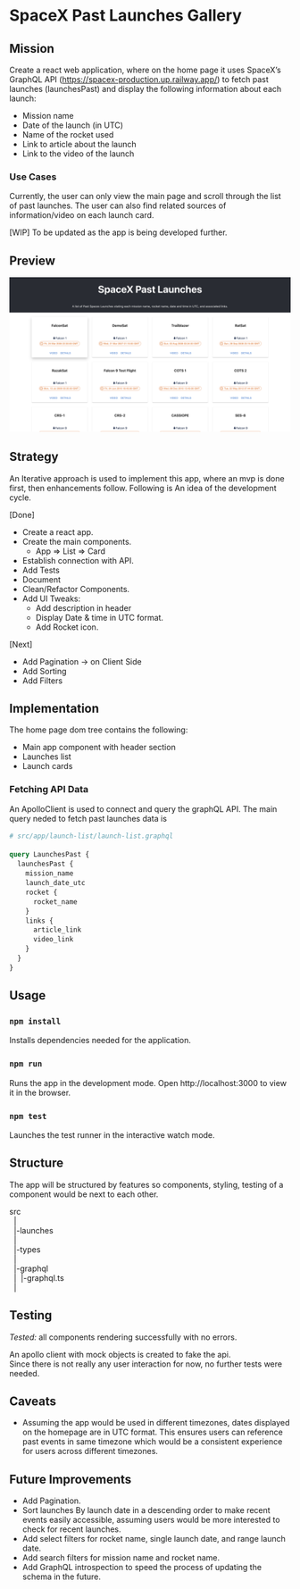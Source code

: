 # SpaceX Past Launches Gallery

## Mission

Create a react web application, where on the home page it uses SpaceX’s GraphQL API (https://spacex-production.up.railway.app/) to fetch past launches (launchesPast) and display the following information about each launch:

- Mission name
- Date of the launch (in UTC)
- Name of the rocket used
- Link to article about the launch
- Link to the video of the launch

### Use Cases

Currently, the user can only view the main page and scroll through the list of past launches. The user can also find related sources of information/video on each launch card.

[WIP] To be updated as the app is being developed further.

## Preview

![Home Page](./Assets/screenshots/mainPage.png)

## Strategy

An Iterative approach is used to implement this app, where an mvp is done first, then enhancements follow. Following is An idea of the development cycle.

[Done]

- Create a react app.
- Create the main components.
  - App => List => Card
- Establish connection with API.
- Add Tests
- Document
- Clean/Refactor Components.
- Add UI Tweaks:
  - Add description in header
  - Display Date & time in UTC format.
  - Add Rocket icon.

[Next]

- Add Pagination -> on Client Side
- Add Sorting
- Add Filters

## Implementation

The home page dom tree contains the following:

- Main app component with header section
- Launches list
- Launch cards

### Fetching API Data

An ApolloClient is used to connect and query the graphQL API. The main query neded to fetch past launches data is

```graphql
# src/app/launch-list/launch-list.graphql

query LaunchesPast {
  launchesPast {
    mission_name
    launch_date_utc
    rocket {
      rocket_name
    }
    links {
      article_link
      video_link
    }
  }
}
```

## Usage

### `npm install`

Installs dependencies needed for the application.

### `npm run`

Runs the app in the development mode.
Open http://localhost:3000 to view it in the browser.

### `npm test`

Launches the test runner in the interactive watch mode.

## Structure

The app will be structured by features so components, styling, testing of a component would be next to each other.

src  
&nbsp; |  
&nbsp; |-launches  
&nbsp; |  
&nbsp; |-types  
&nbsp; |  
&nbsp; |-graphql  
&nbsp; |&nbsp; |-graphql.ts  
&nbsp; |

## Testing

_Tested:_ all components rendering successfully with no errors.

An apollo client with mock objects is created to fake the api.  
Since there is not really any user interaction for now, no further tests were needed.

## Caveats

- Assuming the app would be used in different timezones, dates displayed on the homepage are in UTC format. This ensures users can reference past events in same timezone which would be a consistent experience for users across different timezones.

## Future Improvements

- Add Pagination.
- Sort launches By launch date in a descending order to make recent events easily accessible, assuming users would be more interested to check for recent launches.
- Add select filters for rocket name, single launch date, and range launch date.
- Add search filters for mission name and rocket name.
- Add GraphQL introspection to speed the process of updating the schema in the future.
